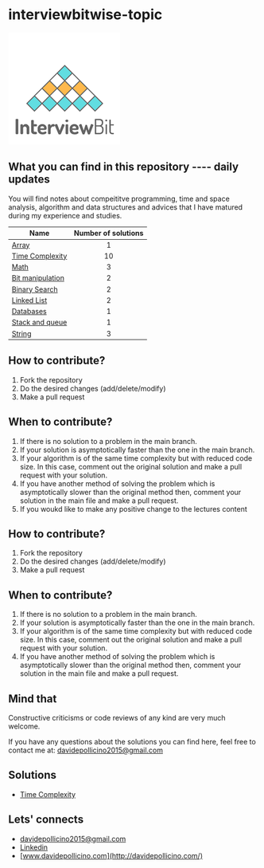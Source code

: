 # interviewbitwise-topic

![Interviewbit](images/logo.png)


## What you can find in this repository  ---- daily updates

You will find notes about compeititve programming, time and space analysis, algorithm and data structures and advices that I have matured during my experience and studies. 

|    Name  | Number of solutions |
|----------|:----------------:|
|[Array](array/README.md)|1|
|[Time Complexity](time-complexity/README.md)|10|
|[Math](math/README.md)|3|
|[Bit manipulation](bit-manipulation/README.md)|2|
|[Binary Search](binary-search/README.md)|2|
|[Linked List](linked-list/README.md)|2|
|[Databases](databases/README.md)|1|
|[Stack and queue](stack-and-queue/README.md)|1|
|[String](string/README.md)|3|


## How to contribute?
1. Fork the repository
2. Do the desired changes (add/delete/modify)
3. Make a pull request

## When to contribute?
1. If there is no solution to a problem in the main branch.
2. If your solution is asymptotically faster than the one in the main branch.
3. If your algorithm is of the same time complexity but with reduced code size. In this case, comment out the original solution and make a pull request with your solution.
4. If you have another method of solving the problem which is asymptotically slower than the original method then, comment your solution in the main file and make a pull request.
5. If you woukd like to make any positive change to the lectures content

## How to contribute?
1. Fork the repository
2. Do the desired changes (add/delete/modify)
3. Make a pull request

## When to contribute?
1. If there is no solution to a problem in the main branch.
2. If your solution is asymptotically faster than the one in the main branch.
3. If your algorithm is of the same time complexity but with reduced code size. In this case, comment out the original solution and make a pull request with your solution.
4. If you have another method of solving the problem which is asymptotically slower than the original method then, comment your solution in the main file and make a pull request.

## Mind that
Constructive criticisms or code reviews of any kind are very much welcome.

If you have any questions about the solutions you can find here, feel free to contact me at: [davidepollicino2015@gmail.com](mailto:davidepollicino2015@gmail.com?subject=[GitHub]%20BitwiseRepo)

## Solutions

* [Time Complexity](time-complexity/time-complexity.md)

## Lets' connects

* [davidepollicino2015@gmail.com](mailto:davidepollicino2015@gmail.com?subject=[GitHub]%20CompetitiveProgrammigGuide)
* [Linkedin](https://www.linkedin.com/in/davidepollicino7/)
* [www.davidepollicino.com](http://davidepollicino.com/)


